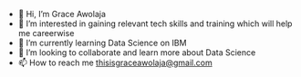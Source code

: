 - 👋 Hi, I’m Grace Awolaja
- 👀 I’m interested in gaining relevant tech skills and training which will help me careerwise
- 🌱 I’m currently learning Data Science on IBM 
- 💞️ I’m looking to collaborate and learn more about Data Science
- 📫 How to reach me thisisgraceawolaja@gmail.com

<!---
LadyGracie/LadyGracie is a ✨ special ✨ repository because its `README.md` (this file) appears on your GitHub profile.
You can click the Preview link to take a look at your changes.
--->
